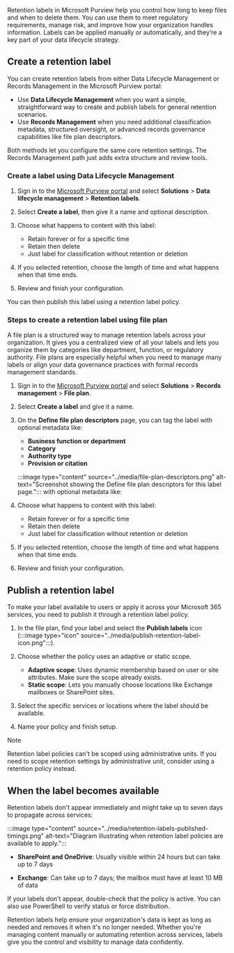 Retention labels in Microsoft Purview help you control how long to keep files and when to delete them. You can use them to meet regulatory requirements, manage risk, and improve how your organization handles information. Labels can be applied manually or automatically, and they’re a key part of your data lifecycle strategy.

## Create a retention label

You can create retention labels from either Data Lifecycle Management or Records Management in the Microsoft Purview portal:

- Use **Data Lifecycle Management** when you want a simple, straightforward way to create and publish labels for general retention scenarios.
- Use **Records Management** when you need additional classification metadata, structured oversight, or advanced records governance capabilities like file plan descriptors.

Both methods let you configure the same core retention settings. The Records Management path just adds extra structure and review tools.

### Create a label using Data Lifecycle Management

1. Sign in to the [Microsoft Purview portal](https://purview.microsoft.com/?azure-portal=true) and select **Solutions** > **Data lifecycle management** > **Retention labels**.

1. Select **Create a label**, then give it a name and optional description.

1. Choose what happens to content with this label:

   - Retain forever or for a specific time
   - Retain then delete
   - Just label for classification without retention or deletion

1. If you selected retention, choose the length of time and what happens when that time ends.

1. Review and finish your configuration.

You can then publish this label using a retention label policy.

### Steps to create a retention label using file plan

A file plan is a structured way to manage retention labels across your organization. It gives you a centralized view of all your labels and lets you organize them by categories like department, function, or regulatory authority. File plans are especially helpful when you need to manage many labels or align your data governance practices with formal records management standards.

1. Sign in to the [Microsoft Purview portal](https://purview.microsoft.com/?azure-portal=true) and select **Solutions** > **Records management** > **File plan**.

1. Select **Create a label** and give it a name.

1. On the **Define file plan descriptors** page, you can tag the label with optional metadata like:

   - **Business function or department**
   - **Category**
   - **Authority type**
   - **Provision or citation**

   :::image type="content" source="../media/file-plan-descriptors.png" alt-text="Screenshot showing the Define file plan descriptors for this label page."::: with optional metadata like:

1. Choose what happens to content with this label:

   - Retain forever or for a specific time
   - Retain then delete
   - Just label for classification without retention or deletion

1. If you selected retention, choose the length of time and what happens when that time ends.

1. Review and finish your configuration.

## Publish a retention label

To make your label available to users or apply it across your Microsoft 365 services, you need to publish it through a retention label policy.

1. In the file plan, find your label and select the **Publish labels** icon (:::image type="icon" source="../media/publish-retention-label-icon.png":::).

1. Choose whether the policy uses an adaptive or static scope.

   - **Adaptive scope**: Uses dynamic membership based on user or site attributes. Make sure the scope already exists.
   - **Static scope**: Lets you manually choose locations like Exchange mailboxes or SharePoint sites.

1. Select the specific services or locations where the label should be available.

1. Name your policy and finish setup.

> [!NOTE]
> Retention label policies can't be scoped using administrative units. If you need to scope retention settings by administrative unit, consider using a retention policy instead.

## When the label becomes available

Retention labels don't appear immediately and might take up to seven days to propagate across services:

:::image type="content" source="../media/retention-labels-published-timings.png" alt-text="Diagram illustrating when retention label policies are available to apply.":::

- **SharePoint and OneDrive**: Usually visible within 24 hours but can take up to 7 days

- **Exchange**: Can take up to 7 days; the mailbox must have at least 10 MB of data

If your labels don't appear, double-check that the policy is active. You can also use PowerShell to verify status or force distribution.

Retention labels help ensure your organization's data is kept as long as needed and removes it when it's no longer needed. Whether you're managing content manually or automating retention across services, labels give you the control and visibility to manage data confidently.
